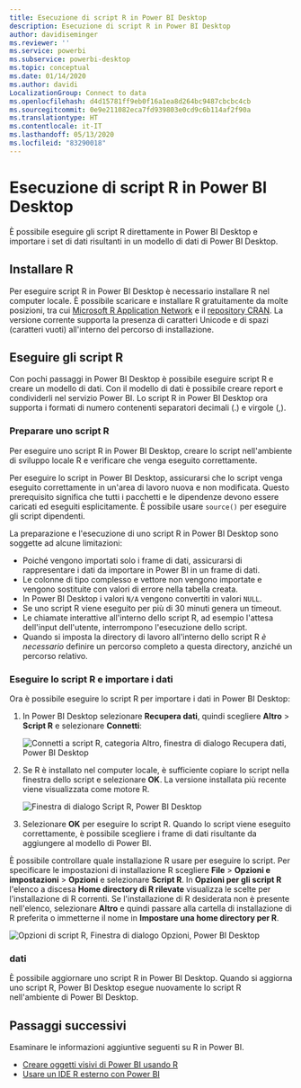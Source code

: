 ```yaml
---
title: Esecuzione di script R in Power BI Desktop
description: Esecuzione di script R in Power BI Desktop
author: davidiseminger
ms.reviewer: ''
ms.service: powerbi
ms.subservice: powerbi-desktop
ms.topic: conceptual
ms.date: 01/14/2020
ms.author: davidi
LocalizationGroup: Connect to data
ms.openlocfilehash: d4d15781ff9eb0f16a1ea8d264bc9487cbcbc4cb
ms.sourcegitcommit: 0e9e211082eca7fd939803e0cd9c6b114af2f90a
ms.translationtype: HT
ms.contentlocale: it-IT
ms.lasthandoff: 05/13/2020
ms.locfileid: "83290018"
---
```

# <a name="run-r-scripts-in-power-bi-desktop"></a>Esecuzione di script R in Power BI Desktop

È possibile eseguire gli script R direttamente in Power BI Desktop e importare i set di dati risultanti in un modello di dati di Power BI Desktop.

## <a name="install-r"></a>Installare R

Per eseguire script R in Power BI Desktop è necessario installare R nel computer locale. È possibile scaricare e installare R gratuitamente da molte posizioni, tra cui [Microsoft R Application Network](https://mran.revolutionanalytics.com/download/) e il [repository CRAN](https://cran.r-project.org/bin/windows/base/). La versione corrente supporta la presenza di caratteri Unicode e di spazi (caratteri vuoti) all'interno del percorso di installazione.

## <a name="run-r-scripts"></a>Eseguire gli script R

Con pochi passaggi in Power BI Desktop è possibile eseguire script R e creare un modello di dati. Con il modello di dati è possibile creare report e condividerli nel servizio Power BI. Lo script R in Power BI Desktop ora supporta i formati di numero contenenti separatori decimali (.) e virgole (,).

### <a name="prepare-an-r-script"></a>Preparare uno script R

Per eseguire uno script R in Power BI Desktop, creare lo script nell'ambiente di sviluppo locale R e verificare che venga eseguito correttamente.

Per eseguire lo script in Power BI Desktop, assicurarsi che lo script venga eseguito correttamente in un'area di lavoro nuova e non modificata. Questo prerequisito significa che tutti i pacchetti e le dipendenze devono essere caricati ed eseguiti esplicitamente. È possibile usare `source()` per eseguire gli script dipendenti.

La preparazione e l'esecuzione di uno script R in Power BI Desktop sono soggette ad alcune limitazioni:

* Poiché vengono importati solo i frame di dati, assicurarsi di rappresentare i dati da importare in Power BI in un frame di dati.
* Le colonne di tipo complesso e vettore non vengono importate e vengono sostituite con valori di errore nella tabella creata.
* In Power BI Desktop i valori `N/A` vengono convertiti in valori `NULL`.
* Se uno script R viene eseguito per più di 30 minuti genera un timeout.
* Le chiamate interattive all'interno dello script R, ad esempio l'attesa dell'input dell'utente, interrompono l'esecuzione dello script.
* Quando si imposta la directory di lavoro all'interno dello script R *è necessario* definire un percorso completo a questa directory, anziché un percorso relativo.

### <a name="run-your-r-script-and-import-data"></a>Eseguire lo script R e importare i dati

Ora è possibile eseguire lo script R per importare i dati in Power BI Desktop:

1. In Power BI Desktop selezionare **Recupera dati**, quindi scegliere **Altro** > **Script R** e selezionare **Connetti**:

    ![Connetti a script R, categoria Altro, finestra di dialogo Recupera dati, Power BI Desktop](media/desktop-r-scripts/r-scripts-1.png)

2. Se R è installato nel computer locale, è sufficiente copiare lo script nella finestra dello script e selezionare **OK**. La versione installata più recente viene visualizzata come motore R.

    ![Finestra di dialogo Script R, Power BI Desktop](media/desktop-r-scripts/r-scripts-2.png)

3. Selezionare **OK** per eseguire lo script R. Quando lo script viene eseguito correttamente, è possibile scegliere i frame di dati risultante da aggiungere al modello di Power BI.

È possibile controllare quale installazione R usare per eseguire lo script. Per specificare le impostazioni di installazione R scegliere **File** > **Opzioni e impostazioni** > **Opzioni** e selezionare **Script R**. In **Opzioni per gli script R** l'elenco a discesa **Home directory di R rilevate** visualizza le scelte per l'installazione di R correnti. Se l'installazione di R desiderata non è presente nell'elenco, selezionare **Altro** e quindi passare alla cartella di installazione di R preferita o immetterne il nome in **Impostare una home directory per R**.

![Opzioni di script R, Finestra di dialogo Opzioni, Power BI Desktop](media/desktop-r-scripts/r-scripts-4.png)

### <a name="refresh"></a>dati

È possibile aggiornare uno script R in Power BI Desktop. Quando si aggiorna uno script R, Power BI Desktop esegue nuovamente lo script R nell'ambiente di Power BI Desktop.

## <a name="next-steps"></a>Passaggi successivi

Esaminare le informazioni aggiuntive seguenti su R in Power BI.

* [Creare oggetti visivi di Power BI usando R](../create-reports/desktop-r-visuals.md)
* [Usare un IDE R esterno con Power BI](desktop-r-ide.md)
